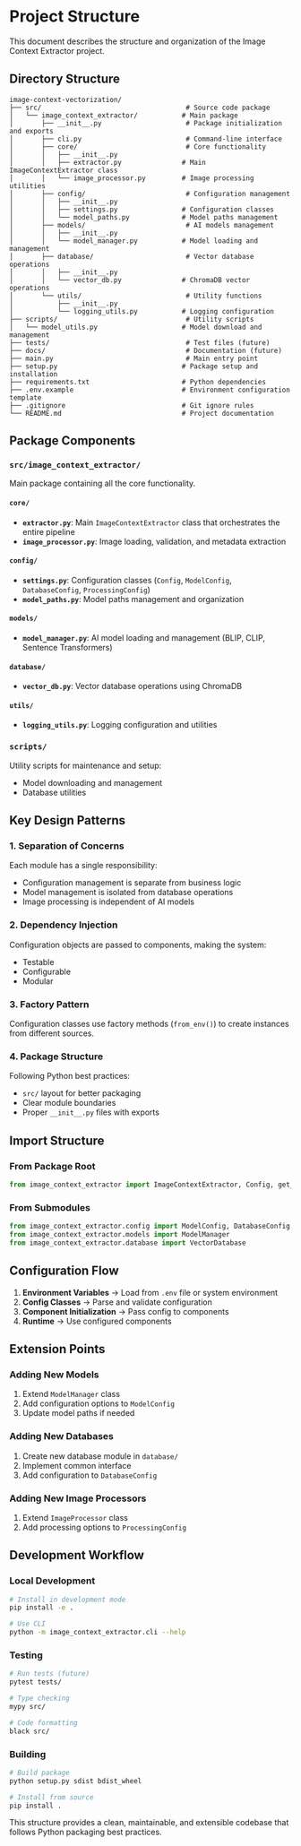 # Project Structure

This document describes the structure and organization of the Image Context Extractor project.

## Directory Structure

```
image-context-vectorization/
├── src/                                    # Source code package
│   └── image_context_extractor/           # Main package
│       ├── __init__.py                     # Package initialization and exports
│       ├── cli.py                          # Command-line interface
│       ├── core/                           # Core functionality
│       │   ├── __init__.py
│       │   ├── extractor.py               # Main ImageContextExtractor class
│       │   └── image_processor.py         # Image processing utilities
│       ├── config/                         # Configuration management
│       │   ├── __init__.py
│       │   ├── settings.py                # Configuration classes
│       │   └── model_paths.py             # Model paths management
│       ├── models/                         # AI models management
│       │   ├── __init__.py
│       │   └── model_manager.py           # Model loading and management
│       ├── database/                       # Vector database operations
│       │   ├── __init__.py
│       │   └── vector_db.py               # ChromaDB vector operations
│       └── utils/                          # Utility functions
│           ├── __init__.py
│           └── logging_utils.py           # Logging configuration
├── scripts/                                # Utility scripts
│   └── model_utils.py                     # Model download and management
├── tests/                                  # Test files (future)
├── docs/                                   # Documentation (future)
├── main.py                                 # Main entry point
├── setup.py                               # Package setup and installation
├── requirements.txt                       # Python dependencies
├── .env.example                           # Environment configuration template
├── .gitignore                             # Git ignore rules
└── README.md                              # Project documentation
```

## Package Components

### `src/image_context_extractor/`
Main package containing all the core functionality.

#### `core/`
- **`extractor.py`**: Main `ImageContextExtractor` class that orchestrates the entire pipeline
- **`image_processor.py`**: Image loading, validation, and metadata extraction

#### `config/`
- **`settings.py`**: Configuration classes (`Config`, `ModelConfig`, `DatabaseConfig`, `ProcessingConfig`)
- **`model_paths.py`**: Model paths management and organization

#### `models/`
- **`model_manager.py`**: AI model loading and management (BLIP, CLIP, Sentence Transformers)

#### `database/`
- **`vector_db.py`**: Vector database operations using ChromaDB

#### `utils/`
- **`logging_utils.py`**: Logging configuration and utilities

### `scripts/`
Utility scripts for maintenance and setup:
- Model downloading and management
- Database utilities

## Key Design Patterns

### 1. **Separation of Concerns**
Each module has a single responsibility:
- Configuration management is separate from business logic
- Model management is isolated from database operations
- Image processing is independent of AI models

### 2. **Dependency Injection**
Configuration objects are passed to components, making the system:
- Testable
- Configurable
- Modular

### 3. **Factory Pattern**
Configuration classes use factory methods (`from_env()`) to create instances from different sources.

### 4. **Package Structure**
Following Python best practices:
- `src/` layout for better packaging
- Clear module boundaries
- Proper `__init__.py` files with exports

## Import Structure

### From Package Root
```python
from image_context_extractor import ImageContextExtractor, Config, get_config
```

### From Submodules
```python
from image_context_extractor.config import ModelConfig, DatabaseConfig
from image_context_extractor.models import ModelManager
from image_context_extractor.database import VectorDatabase
```

## Configuration Flow

1. **Environment Variables** → Load from `.env` file or system environment
2. **Config Classes** → Parse and validate configuration
3. **Component Initialization** → Pass config to components
4. **Runtime** → Use configured components

## Extension Points

### Adding New Models
1. Extend `ModelManager` class
2. Add configuration options to `ModelConfig`
3. Update model paths if needed

### Adding New Databases
1. Create new database module in `database/`
2. Implement common interface
3. Add configuration to `DatabaseConfig`

### Adding New Image Processors
1. Extend `ImageProcessor` class
2. Add processing options to `ProcessingConfig`

## Development Workflow

### Local Development
```bash
# Install in development mode
pip install -e .

# Use CLI
python -m image_context_extractor.cli --help
```

### Testing
```bash
# Run tests (future)
pytest tests/

# Type checking
mypy src/

# Code formatting
black src/
```

### Building
```bash
# Build package
python setup.py sdist bdist_wheel

# Install from source
pip install .
```

This structure provides a clean, maintainable, and extensible codebase that follows Python packaging best practices.